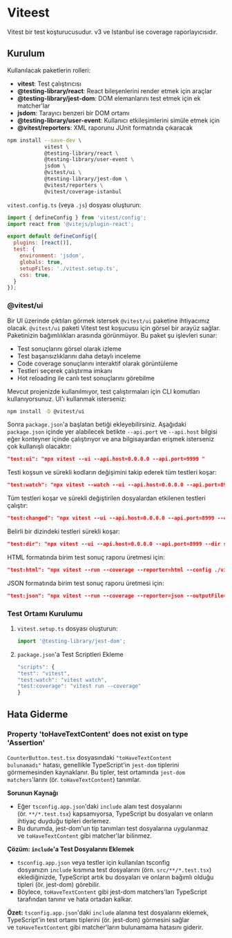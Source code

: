 # Viteest

Vitest bir test koşturucusudur. v3 ve Istanbul ise coverage raporlayıcısıdır.

## Kurulum

Kullanılacak paketlerin rolleri:

- **vitest**: Test çalıştırıcısı
- **@testing-library/react**: React bileşenlerini render etmek için araçlar
- **@testing-library/jest-dom**: DOM elemanlarını test etmek için ek matcher'lar
- **jsdom**: Tarayıcı benzeri bir DOM ortamı
- **@testing-library/user-event**: Kullanıcı etkileşimlerini simüle etmek için
- **@vitest/reporters**: XML raporunu JUnit formatında çıkaracak

```sh
npm install --save-dev \
            vitest \
            @testing-library/react \
            @testing-library/user-event \
            jsdom \
            @vitest/ui \
            @testing-library/jest-dom \
            @vitest/reporters \
            @vitest/coverage-istanbul
```


`vitest.config.ts` (veya `.js`) dosyası oluşturun:

```javascript
import { defineConfig } from 'vitest/config';
import react from '@vitejs/plugin-react';

export default defineConfig({
  plugins: [react()],
  test: {
    environment: 'jsdom',
    globals: true,
    setupFiles: './vitest.setup.ts',
    css: true,
  }
});
```

### @vitest/ui

Bir UI üzerinde çıktıları görmek istersek `@vitest/ui` paketine ihtiyacımız olacak.
`@vitest/ui` paketi Vitest test koşucusu için görsel bir arayüz sağlar. Paketinizin bağımlılıkları arasında görünmüyor. Bu paket şu işlevleri sunar:

- Test sonuçlarını görsel olarak izleme
- Test başarısızlıklarını daha detaylı inceleme
- Code coverage sonuçlarını interaktif olarak görüntüleme
- Testleri seçerek çalıştırma imkanı
- Hot reloading ile canlı test sonuçlarını görebilme

Mevcut projenizde kullanılmıyor, test çalıştırmaları için CLI komutları kullanıyorsunuz. UI'ı kullanmak isterseniz:

```bash
npm install -D @vitest/ui
```

Sonra `package.json`'a başlatan betiği ekleyebilirsiniz. Aşağıdaki `package.json` içinde yer alabilecek betikte `--api.port` ve `--api.host` bilgisi eğer konteyner içinde çalıştırıyor ve ana bilgisayardan erişmek isterseniz çok kullanışlı olacaktır:

```json
"test:ui": "npx vitest --ui --api.host=0.0.0.0 --api.port=9999 "
```


Testi koşsun ve sürekli kodların değişimini takip ederek tüm testleri koşar:

```json
"test:watch": "npx vitest --watch --ui --api.host=0.0.0.0 --api.port=8999",
```

Tüm testleri koşar ve sürekli değiştirilen dosyalardan etkilenen testleri çalıştır:

```json
"test:changed": "npx vitest --ui --api.host=0.0.0.0 --api.port=8999 --changed --coverage=false",
```

Belirli bir dizindeki testleri sürekli koşar:
```json
"test:dir": "npx vitest --ui --api.host=0.0.0.0 --api.port=8999 --dir src/components --coverage=false",
```

HTML formatında birim test sonuç raporu üretmesi için:

```json
"test:html": "npx vitest --run --coverage --reporter=html --config ./vitest.config.ts --outputFile=test-results/unit/html/output.html"
```

JSON formatında birim test sonuç raporu üretmesi için:

```json
"test:json": "npx vitest --run --coverage --reporter=json --outputFile=test-results/unit/json/output.json"
```

### Test Ortamı Kurulumu

1. `vitest.setup.ts` dosyası oluşturun:

    ```javascript
    import '@testing-library/jest-dom';
    ```

1. `package.json`'a Test Scriptleri Ekleme

    ```javascript
    "scripts": {
    "test": "vitest",
    "test:watch": "vitest watch",
    "test:coverage": "vitest run --coverage"
    }
    ````

## Hata Giderme

### Property 'toHaveTextContent' does not exist on type 'Assertion<HTMLElement>'

`CounterButton.test.tsx` dosyasındaki `"toHaveTextContent bulunamadı"` hatası, genellikle TypeScript'in `jest-dom` tiplerini görmemesinden kaynaklanır. Bu tipler, test ortamında `jest-dom matchers`'larını (ör. `toHaveTextContent`) tanımlar.

**Sorunun Kaynağı**

-   Eğer `tsconfig.app.json`'daki `include` alanı test dosyalarını (ör. `**/*.test.tsx`) kapsamıyorsa, TypeScript bu dosyaları ve onların ihtiyaç duyduğu tipleri derlemez.
-   Bu durumda, jest-dom'un tip tanımları test dosyalarına uygulanmaz ve `toHaveTextContent` gibi matcher'lar bilinmez.

**Çözüm: `include`'a Test Dosyalarını Eklemek**

-   `tsconfig.app.json` veya testler için kullanılan tsconfig dosyanızın `include` kısmına test dosyalarını (örn. `src/**/*.test.tsx`) eklediğinizde, TypeScript artık bu dosyaları ve onların bağımlı olduğu tipleri (ör. jest-dom) görebilir.
-   Böylece, `toHaveTextContent` gibi jest-dom matchers'ları TypeScript tarafından tanınır ve hata ortadan kalkar.

**Özet:**
`tsconfig.app.json`'daki `include` alanına test dosyalarını eklemek, TypeScript'in test ortamı tiplerini (ör. jest-dom) görmesini sağlar ve `toHaveTextContent` gibi matcher'ların bulunamama hatasını giderir.


